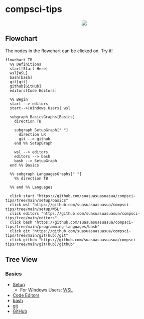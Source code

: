 # compsci-tips

<p align="center">
  <img src="https://i.kym-cdn.com/photos/images/newsfeed/001/562/650/cd0.jpg" />
</p>

## Flowchart

The nodes in the flowchart can be clicked on. Try it!

```mermaid
flowchart TB
  %% Definitions
  start[Start Here]
  wsl[WSL]
  bash[bash]
  git[git]
  github[GitHub]
  editors[Code Editors]

  %% Begin
  start --> editors
  start-->|Windows Users| wsl

  subgraph BasicsGraphs[Basics]
    direction TB

    subgraph SetupGraph[" "]
      direction LR
      git --> github
    end %% SetupGraph

    wsl --> editors
    editors --> bash
    bash --> SetupGraph
  end %% Basics

  %% subgraph LanguagesGraphs[" "]
    %% direction TB
    
  %% end %% Languages

  click start "https://github.com/suasuasuasuasua/compsci-tips/tree/main/setup/basics"
  click wsl "https://github.com/suasuasuasuasua/compsci-tips/tree/main/setup/WSL"
  click editors "https://github.com/suasuasuasuasua/compsci-tips/tree/main/editors"
  click bash "https://github.com/suasuasuasuasua/compsci-tips/tree/main/programming-languages/bash"
  click git "https://github.com/suasuasuasuasua/compsci-tips/tree/main/git(hub)/git"
  click github "https://github.com/suasuasuasuasua/compsci-tips/tree/main/git(hub)/github"
```

## Tree View

### Basics

- [Setup](./setup/basics/)
  - For Windows Users: [WSL](./setup/WSL/)
- [Code Editors](./editors/)
- [bash](./programming-languages/bash/)
- [git](./git(hub)/git/)
- [GitHub](./git(hub)/github/)
